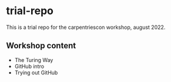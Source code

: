 # trial-repo
This is a trial repo for the carpentriescon workshop, august 2022.

## Workshop content
* The Turing Way
* GitHub intro
* Trying out GitHub
